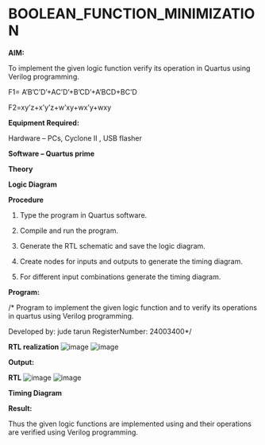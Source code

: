 # BOOLEAN_FUNCTION_MINIMIZATION

**AIM:**

To implement the given logic function verify its operation in Quartus using Verilog programming.

F1= A’B’C’D’+AC’D’+B’CD’+A’BCD+BC’D 

F2=xy’z+x’y’z+w’xy+wx’y+wxy

**Equipment Required:**

Hardware – PCs, Cyclone II , USB flasher

**Software – Quartus prime**

**Theory**

**Logic Diagram**

**Procedure**

1.	Type the program in Quartus software.

2.	Compile and run the program.

3.	Generate the RTL schematic and save the logic diagram.

4.	Create nodes for inputs and outputs to generate the timing diagram.

5.	For different input combinations generate the timing diagram.


**Program:**

/* Program to implement the given logic function and to verify its operations in quartus using Verilog programming. 

Developed by: jude tarun RegisterNumber: 24003400*/


**RTL realization**
![image](https://github.com/user-attachments/assets/e9d8ae23-e92e-493e-8f10-91d348488857)
![image](https://github.com/user-attachments/assets/004ab6f5-c4ab-4208-b23d-435afc77ed45)


**Output:**

**RTL**
![image](https://github.com/user-attachments/assets/cd105f9f-581f-4b6d-9a1d-a6adfb4bac49)
![image](https://github.com/user-attachments/assets/25f5c903-c9cf-42e3-94c8-840a0fd8415a)




**Timing Diagram**

**Result:**

Thus the given logic functions are implemented using and their operations are verified using Verilog programming.

